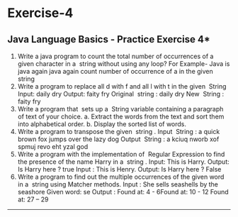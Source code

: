 # Exercise-4
**********Java Language Basics - Practice Exercise 4***********
----------------------------------------------------------------------------------------------------
1. Write a java program to count the total number of occurrences of a given character in a ​ string
without using any loop?
For Example- Java is java again java again count number of occurrence of a in the given ​ string
2. Write a program to replace all d with f and all l with t in the given ​ String
Input: daily dry
Output: faity fry
Original ​ string​ : daily dry
New ​ String​ : faity fry
3. Write a program that ​ sets​ up a ​ String​ variable containing a paragraph of text of your choice.
a. Extract the words from the text and sort them into alphabetical order.
b. Display the sorted list of words.
4. Write a program to transpose the given ​ string​ .
Input ​ String​ : a quick brown fox jumps over the lazy dog
Output ​ String​ : a kciuq nworb xof spmuj revo eht yzal god
5. Write a program with the implementation of ​ Regular Expression​ to find the presence of the name
Harry in a ​ string​ .
Input: This is Harry.
Output: Is Harry here ? true
Input : This is Henry.
Output: Is Harry here ? False
6. Write a program to find out the multiple occurrences of the given word in a ​ string​ using Matcher
methods.
Input : She sells seashells by the seashore
Given word: se
Output :
Found at: 4 - 6Found at: 10 - 12
Found at: 27 – 29
-------------------------------------------------------------------------------------------------------------------------------------
